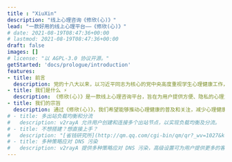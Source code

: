 ```yaml
---
title : "XiuXin"
description: "线上心理咨询《修欣(心)》"
lead: "一款好用的线上心理平台——《修欣(心)》"
# date: 2021-08-19T08:47:36+00:00
# lastmod: 2021-08-19T08:47:36+00:00
draft: false
images: []
# license: "以 AGPL-3.0 协议开源。"
getStarted: 'docs/prologue/introduction'
features: 
- title: 前言
  description: 党的十八大以来，以习近平同志为核心的党中央高度重视学生心理健康工作，习近平总书记对学生心理健康教育作出了系列重要批示指示，为做好新时代高校学生心理健康教育工作提供了根本遵循。
- title: 我们是什么 ⚡️
  description: 《修欣(心)》是一款线上心理咨询平台，旨在为用户提供方便、隐私的心理支持和咨询服务。我们的目标是帮助用户改善心理健康、缓解压力、解决问题，并提供专业的心理咨询和指导。
- title: 我们的宗旨
  description: 通过《修欣(心)》，我们希望能够推动心理健康的普及和关注，减少心理健康问题的社会负担，相信通过在线平台的便利性和可及性，更多的人将能够寻求心理支持，改善生活质量。我们不只是在创造产品，更是在为人们的生活增添一份魔力。
# - title: 多出站负载均衡和分流
#   description: v2rayA 允许用户创建和连接多个出站节点，以实现负载均衡及分流。
# - title: 不想搭建？想直接上手？
#   description: "[省钱研究所](http://qm.qq.com/cgi-bin/qm/qr?_wv=1027&k=36VSNgNsCaGc24aL1xGaUUxKRxmfpMQ9&authKey=i2dncJRiqcU7LwxlzMKwH4A5q89TK%2F0bisURqK2PoqaJ2ASpwQAbBHs6U0iaqP9z&noverify=0&group_code=1029597004) 是 JuneOver24 专为 懒人 搭建的一站式服务，直接食用即可。"
# - title: 多种策略应对 DNS 污染
#   description: v2rayA 提供多种策略应对 DNS 污染，高级设置可为用户提供更多的客制化定义。
---
```

